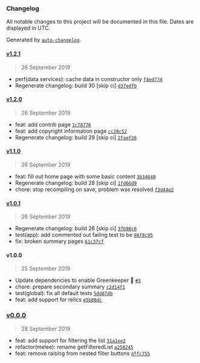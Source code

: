 ### Changelog

All notable changes to this project will be documented in this file. Dates are displayed in UTC.

Generated by [`auto-changelog`](https://github.com/CookPete/auto-changelog).

#### [v1.2.1](https://github.com/codemastermick/FrameTracker/compare/v1.2.0...v1.2.1)

> 26 September 2019

- perf(data services): cache data in constructor only [`f4ed77d`](https://github.com/codemastermick/FrameTracker/commit/f4ed77d30a69b29f096cfa232c53f9a2b7c2a4c5)
- Regenerate changelog: build 30 [skip ci] [`d37edfb`](https://github.com/codemastermick/FrameTracker/commit/d37edfb28e6bcdf02c4ff63cb477f5d143e6c6d6)

#### [v1.2.0](https://github.com/codemastermick/FrameTracker/compare/v1.1.0...v1.2.0)

> 26 September 2019

- feat: add contrib page [`1c78776`](https://github.com/codemastermick/FrameTracker/commit/1c78776702c0efdb8b6ed4b8a502f473f259964d)
- feat: add copyright information page [`cc20c52`](https://github.com/codemastermick/FrameTracker/commit/cc20c524f0516bda36adb6a1267edaa1b0fa9af0)
- Regenerate changelog: build 29 [skip ci] [`2faef26`](https://github.com/codemastermick/FrameTracker/commit/2faef269e40d3a64301c028b36c2ef75738ef04a)

#### [v1.1.0](https://github.com/codemastermick/FrameTracker/compare/v1.0.1...v1.1.0)

> 26 September 2019

- feat: fill out home page with some basic content [`3b34640`](https://github.com/codemastermick/FrameTracker/commit/3b346401327047dfedd9ab91edbf874198eda4b3)
- Regenerate changelog: build 28 [skip ci] [`1fd66d9`](https://github.com/codemastermick/FrameTracker/commit/1fd66d97c826a4dddc82663be22d2b3fccff2bce)
- chore: stop recompiling on save, problem was resolved [`f3d44e2`](https://github.com/codemastermick/FrameTracker/commit/f3d44e2b987b2058eddf58999a2c69210a6fa4f9)

#### [v1.0.1](https://github.com/codemastermick/FrameTracker/compare/v1.0.0...v1.0.1)

> 26 September 2019

- Regenerate changelog: build 26 [skip ci] [`37b98c6`](https://github.com/codemastermick/FrameTracker/commit/37b98c6088a319ca3ed762061989b00aa63172fd)
- test(app): add commented out failing test to be [`86f8c95`](https://github.com/codemastermick/FrameTracker/commit/86f8c959925712ee8721eef0a2ac7ddb6a921dbc)
- fix: broken summary pages [`61c37cf`](https://github.com/codemastermick/FrameTracker/commit/61c37cfee43576558a632962fba59d3f649d4099)

#### v1.0.0

> 25 September 2019

- Update dependencies to enable Greenkeeper 🌴 [`#3`](https://github.com/codemastermick/FrameTracker/pull/3)
- chore: prepare secondary summary [`c2d14f1`](https://github.com/codemastermick/FrameTracker/commit/c2d14f15b0959baa5b4b1b20d181d9b56e579405)
- test(global): fix all default tests [`5dd87db`](https://github.com/codemastermick/FrameTracker/commit/5dd87dbbba4a81442a3dacb085722bd9104abc2d)
- feat: add support for relics [`e5b88dc`](https://github.com/codemastermick/FrameTracker/commit/e5b88dc2a344fad9431ed5b95d1b6f7980fa2b09)

### [v0.0.0](https://github.com/codemastermick/FrameTracker/compare/v1.2.1...v0.0.0)

> 28 September 2019

- feat: add support for filtering the list [`31a1ee2`](https://github.com/codemastermick/FrameTracker/commit/31a1ee261d2bf94ff82e9d0784ae4bd845fa3313)
- refactor(melee): rename getFilteredList [`a258245`](https://github.com/codemastermick/FrameTracker/commit/a2582457bf3572fde18be5a7af4ec0dd86f5abc5)
- feat: remove raising from nested filter buttons [`dffc755`](https://github.com/codemastermick/FrameTracker/commit/dffc7558fa6e789a94a65323dfb8582b5b78d4af)
